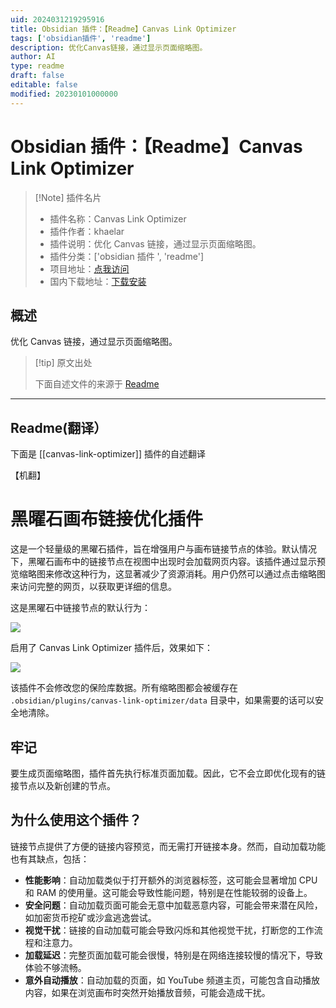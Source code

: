 ```yaml
---
uid: 2024031219295916
title: Obsidian 插件：【Readme】Canvas Link Optimizer
tags: ['obsidian插件', 'readme']
description: 优化Canvas链接，通过显示页面缩略图。
author: AI
type: readme
draft: false
editable: false
modified: 20230101000000
---
```


# Obsidian 插件：【Readme】Canvas Link Optimizer

> [!Note] 插件名片
> - 插件名称：Canvas Link Optimizer
> - 插件作者：khaelar
> - 插件说明：优化 Canvas 链接，通过显示页面缩略图。
> - 插件分类：['obsidian 插件 ', 'readme']
> - 项目地址：[点我访问](https://github.com/khaelar/obsidian-canvas-link-optimizer)
> - 国内下载地址：[下载安装](https://pkmer.cn/products/plugin/pluginMarket/?canvas-link-optimizer)

## 概述

优化 Canvas 链接，通过显示页面缩略图。

> [!tip] 原文出处
>
>下面自述文件的来源于 [Readme](https://ghproxy.net/https://raw.githubusercontent.com/khaelar/obsidian-canvas-link-optimizer/master/README.md)

---

## Readme(翻译）

下面是 [[canvas-link-optimizer]] 插件的自述翻译

【机翻】

# 黑曜石画布链接优化插件

这是一个轻量级的黑曜石插件，旨在增强用户与画布链接节点的体验。默认情况下，黑曜石画布中的链接节点在视图中出现时会加载网页内容。该插件通过显示预览缩略图来修改这种行为，这显著减少了资源消耗。用户仍然可以通过点击缩略图来访问完整的网页，以获取更详细的信息。

这是黑曜石中链接节点的默认行为：

![](https://cdn.pkmer.cn/covers/canvas-link-optimizer_2_0.gif!pkmer)

启用了 Canvas Link Optimizer 插件后，效果如下：

![](https://cdn.pkmer.cn/covers/canvas-link-optimizer_2_1.gif!pkmer)

该插件不会修改您的保险库数据。所有缩略图都会被缓存在 `.obsidian/plugins/canvas-link-optimizer/data` 目录中，如果需要的话可以安全地清除。

## 牢记

要生成页面缩略图，插件首先执行标准页面加载。因此，它不会立即优化现有的链接节点以及新创建的节点。

## 为什么使用这个插件？

链接节点提供了方便的链接内容预览，而无需打开链接本身。然而，自动加载功能也有其缺点，包括：

- **性能影响**：自动加载类似于打开额外的浏览器标签，这可能会显著增加 CPU 和 RAM 的使用量。这可能会导致性能问题，特别是在性能较弱的设备上。
- **安全问题**：自动加载页面可能会无意中加载恶意内容，可能会带来潜在风险，如加密货币挖矿或沙盒逃逸尝试。
- **视觉干扰**：链接的自动加载可能会导致闪烁和其他视觉干扰，打断您的工作流程和注意力。
- **加载延迟**：完整页面加载可能会很慢，特别是在网络连接较慢的情况下，导致体验不够流畅。
- **意外自动播放**：自动加载的页面，如 YouTube 频道主页，可能包含自动播放内容，如果在浏览画布时突然开始播放音频，可能会造成干扰。



